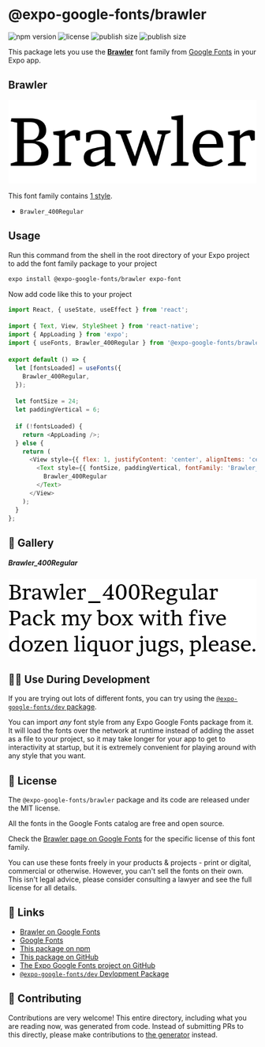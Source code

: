 # @expo-google-fonts/brawler

![npm version](https://flat.badgen.net/npm/v/@expo-google-fonts/brawler)
![license](https://flat.badgen.net/github/license/expo/google-fonts)
![publish size](https://flat.badgen.net/packagephobia/install/@expo-google-fonts/brawler)
![publish size](https://flat.badgen.net/packagephobia/publish/@expo-google-fonts/brawler)

This package lets you use the [**Brawler**](https://fonts.google.com/specimen/Brawler) font family from [Google Fonts](https://fonts.google.com/) in your Expo app.

## Brawler

![Brawler](./font-family.png)

This font family contains [1 style](#-gallery).

- `Brawler_400Regular`

## Usage

Run this command from the shell in the root directory of your Expo project to add the font family package to your project
```sh
expo install @expo-google-fonts/brawler expo-font
```

Now add code like this to your project
```js
import React, { useState, useEffect } from 'react';

import { Text, View, StyleSheet } from 'react-native';
import { AppLoading } from 'expo';
import { useFonts, Brawler_400Regular } from '@expo-google-fonts/brawler';

export default () => {
  let [fontsLoaded] = useFonts({
    Brawler_400Regular,
  });

  let fontSize = 24;
  let paddingVertical = 6;

  if (!fontsLoaded) {
    return <AppLoading />;
  } else {
    return (
      <View style={{ flex: 1, justifyContent: 'center', alignItems: 'center' }}>
        <Text style={{ fontSize, paddingVertical, fontFamily: 'Brawler_400Regular' }}>
          Brawler_400Regular
        </Text>
      </View>
    );
  }
};

```

## 🔡 Gallery

##### Brawler_400Regular
![Brawler_400Regular](./Brawler_400Regular.ttf.png)


## 👩‍💻 Use During Development

If you are trying out lots of different fonts, you can try using the [`@expo-google-fonts/dev` package](https://github.com/expo/google-fonts/tree/master/font-packages/dev#readme).

You can import *any* font style from any Expo Google Fonts package from it. It will load the fonts
over the network at runtime instead of adding the asset as a file to your project, so it may take longer
for your app to get to interactivity at startup, but it is extremely convenient
for playing around with any style that you want.

## 📖 License

The `@expo-google-fonts/brawler` package and its code are released under the MIT license.

All the fonts in the Google Fonts catalog are free and open source.

Check the [Brawler page on Google Fonts](https://fonts.google.com/specimen/Brawler) for the specific license of this font family.

You can use these fonts freely in your products & projects - print or digital, commercial or otherwise. However, you can't sell the fonts on their own. This isn't legal advice, please consider consulting a lawyer and see the full license for all details.

## 🔗 Links

- [Brawler on Google Fonts](https://fonts.google.com/specimen/Brawler)
- [Google Fonts](https://fonts.google.com/)
- [This package on npm](https://www.npmjs.com/package/@expo-google-fonts/brawler)
- [This package on GitHub](https://github.com/expo/google-fonts/tree/master/font-packages/brawler)
- [The Expo Google Fonts project on GitHub](https://github.com/expo/google-fonts)
- [`@expo-google-fonts/dev` Devlopment Package](https://github.com/expo/google-fonts/tree/master/font-packages/dev)

## 🤝 Contributing

Contributions are very welcome! This entire directory, including what you are reading now, was generated from code. Instead of submitting PRs to this directly, please make contributions to [the generator](https://github.com/expo/google-fonts/tree/master/packages/generator) instead.

